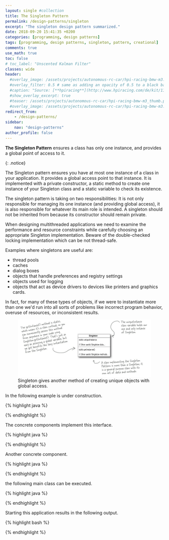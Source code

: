 ```yaml
---
layout: single #collection
title: The Singleton Pattern
permalink: /design-patterns/singleton
excerpt: "The singleton design pattern summarized."
date: 2018-09-20 15:41:35 +0200
categories: [programming, design patterns]
tags: [programming, design patterns, singleton, pattern, creational]
comments: true
use_math: true
toc: false
# toc_label: "Unscented Kalman Filter"
classes: wide
header:
  #overlay_image: /assets/projects/autonomous-rc-car/hpi-racing-bmw-m3.png
  #overlay_filter: 0.5 # same as adding an opacity of 0.5 to a black background
  #caption: "Source: [**hpiracing**](http://www.hpiracing.com/de/kit/114343)"
  #show_overlay_excerpt: true
  #teaser: /assets/projects/autonomous-rc-car/hpi-racing-bmw-m3_thumb.png
  #overlay_image: /assets/projects/autonomous-rc-car/hpi-racing-bmw-m3.png
redirect_from:
    - /design-patterns/
sidebar:
    nav: "design-patterns"
author_profile: false
---
```


<p>
<b>The Singleton Pattern</b> ensures a class has only one
instance, and provides a global point of access to it.
</p>
{: .notice}

The Singleton pattern ensures you have at most one instance of a class in your application.
It provides a global access point to that instance. It is implemented with a private constructor, 
a static method to create one instance of your Singleton class and a static variable to check its existence.

The singleton pattern is taking on two responsibilities: 
It is not only responsible for managing its one instance (and providing global access), 
it is also responsible for whatever its main role is intended.
A singleton should not be inherited from because its constructor should remain private.

When designing multithreaded applications we need to examine the performance and resource constraints while 
carefully choosing an appropriate Singleton implementation. 
Beware of the double-checked locking implementation which can be not thread-safe.

Examples where singletons are useful are:

- thread pools
- caches
- dialog boxes
- objects that handle preferences and registry settings
- objects used for logging
- objects that act as device drivers to devices like printers and graphics cards. 

In fact, for many of these types of objects, if we were to
instantiate more than one we'd run into all sorts of problems like incorrect
program behavior, overuse of resources, or inconsistent results.


<figure>
    <a href="/assets/pages/design-patterns/singleton-pattern.png"><img src="/assets/pages/design-patterns/singleton-pattern.png"></a>
    <figcaption>Singleton gives another method of creating unique objects with global access.</figcaption>
</figure>

In the following example is under construction.

{% highlight java %}

{% endhighlight %}

The concrete components implement this interface.

{% highlight java %}

{% endhighlight %}

Another concrete component.

{% highlight java %}

{% endhighlight %}



the following main class can be executed.

{% highlight java %}

{% endhighlight %}

Starting this application results in the following output.

{% highlight bash %}

{% endhighlight %}

